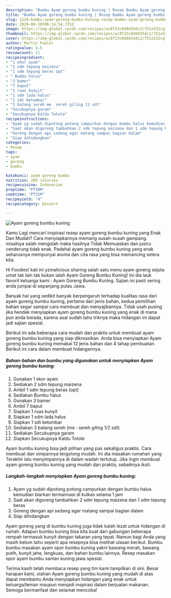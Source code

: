 ```yaml
---
description: "Bumbu Ayam goreng bumbu kuning | Resep Bumbu Ayam goreng bumbu kuning Yang Enak Banget"
title: "Bumbu Ayam goreng bumbu kuning | Resep Bumbu Ayam goreng bumbu kuning Yang Enak Banget"
slug: 1220-bumbu-ayam-goreng-bumbu-kuning-resep-bumbu-ayam-goreng-bumbu-kuning-yang-enak-banget
date: 2020-08-30T06:14:54.731Z
image: https://img-global.cpcdn.com/recipes/ac8f23c0d8435dc2/751x532cq70/ayam-goreng-bumbu-kuning-foto-resep-utama.jpg
thumbnail: https://img-global.cpcdn.com/recipes/ac8f23c0d8435dc2/751x532cq70/ayam-goreng-bumbu-kuning-foto-resep-utama.jpg
cover: https://img-global.cpcdn.com/recipes/ac8f23c0d8435dc2/751x532cq70/ayam-goreng-bumbu-kuning-foto-resep-utama.jpg
author: Martin Fowler
ratingvalue: 4.5
reviewcount: 11
recipeingredient:
- "1 ekor ayam"
- "2 sdm tepung maizena"
- "1 sdm tepung beras opt"
- " Bumbu halus"
- "3 bamer"
- "7 baput"
- "1 ruas kunyit"
- "1 sdm lada halus"
- "1 sdt ketumbar"
- "3 batang sereh me  sereh giling 12 sdt"
- "Secukupnya garam"
- "Secukupnya Kaldu Totole"
recipeinstructions:
- "Ayam yg sudah dipotong potong campurkan dengan bumbu halus kemudian biarkan termarinasi di kulkas selama 1 jam"
- "Saat akan digoreng tambahkan 2 sdm tepung maizena dan 1 sdm tepung beras"
- "Goreng dengan api sedang agar matang sampai bagian dalam"
- "Siap dihidangkan"
categories:
- Resep
tags:
- ayam
- goreng
- bumbu

katakunci: ayam goreng bumbu 
nutrition: 269 calories
recipecuisine: Indonesian
preptime: "PT30M"
cooktime: "PT31M"
recipeyield: "4"
recipecategory: Dessert

---
```



![Ayam goreng bumbu kuning](https://img-global.cpcdn.com/recipes/ac8f23c0d8435dc2/751x532cq70/ayam-goreng-bumbu-kuning-foto-resep-utama.jpg)

Kamu Lagi mencari inspirasi resep ayam goreng bumbu kuning yang Enak Dan Mudah? Cara menyiapkannya memang susah-susah gampang. misalnya salah mengolah maka hasilnya Tidak Memuaskan dan justru cenderung tidak enak. Padahal ayam goreng bumbu kuning yang enak seharusnya mempunyai aroma dan cita rasa yang bisa memancing selera kita.

Hi Foodies! kali ini yzmalicious sharing salah satu menu ayam goreng sejuta umat tak lain tak bukan ialah Ayam Goreng Bumbu Kuning! Ini dia lauk favorit keluarga kami : Ayam Goreng Bumbu Kuning. Sajian ini pasti sering anda jumpai di sepanjang pulau Jawa.

Banyak hal yang sedikit banyak berpengaruh terhadap kualitas rasa dari ayam goreng bumbu kuning, pertama dari jenis bahan, kedua pemilihan bahan segar sampai cara membuat dan menyajikannya. Tidak usah pusing jika hendak menyiapkan ayam goreng bumbu kuning yang enak di mana pun anda berada, karena asal sudah tahu triknya maka hidangan ini dapat jadi sajian spesial.


Berikut ini ada beberapa cara mudah dan praktis untuk membuat ayam goreng bumbu kuning yang siap dikreasikan. Anda bisa menyiapkan Ayam goreng bumbu kuning memakai 12 jenis bahan dan 4 tahap pembuatan. Berikut ini cara dalam membuat hidangannya.

<!--inarticleads1-->

##### Bahan-bahan dan bumbu yang digunakan untuk menyiapkan Ayam goreng bumbu kuning:

1. Gunakan 1 ekor ayam
1. Sediakan 2 sdm tepung maizena
1. Ambil 1 sdm tepung beras (opt)
1. Sediakan  Bumbu halus
1. Gunakan 3 bamer
1. Ambil 7 baput
1. Siapkan 1 ruas kunyit
1. Siapkan 1 sdm lada halus
1. Siapkan 1 sdt ketumbar
1. Sediakan 3 batang sereh (me : sereh giling 1/2 sdt)
1. Sediakan Secukupnya garam
1. Siapkan Secukupnya Kaldu Totole


Ayam bumbu kuning bisa jadi pilihan yang pas sekaligus praktis. Cara membuat dan simpannya tergolong mudah. Ini dia masakan rumahan yang Terakhir lalu menyimpannya di dalam wadah tertutup. Jika ingin membuat ayam goreng bumbu kuning yang mudah dan praktis, sebaiknya ikuti. 

<!--inarticleads2-->

##### Langkah-langkah menyiapkan Ayam goreng bumbu kuning:

1. Ayam yg sudah dipotong potong campurkan dengan bumbu halus kemudian biarkan termarinasi di kulkas selama 1 jam
1. Saat akan digoreng tambahkan 2 sdm tepung maizena dan 1 sdm tepung beras
1. Goreng dengan api sedang agar matang sampai bagian dalam
1. Siap dihidangkan


Ayam goreng yang di bumbu kuning juga tidak kalah lezat untuk hidangan di rumah. Adapun bumbu kuning bisa kita buat dari gabungan beberapa rempah termasuk kunyit dengan takaran yang tepat. Namun bagi Anda yang masih belum tahu seperti apa resepnya bisa melihat ulasan berikut. Bumbu bumbu masakan ayam opor bumbu kuning yakni bawang merah, bawang putih, kunyit jahe, lengkuas, dan bahan bumbu lainnya. Resep masakan opor ayam bumbu santan kuning jawa spesial. 

Terima kasih telah membaca resep yang tim kami tampilkan di sini. Besar harapan kami, olahan Ayam goreng bumbu kuning yang mudah di atas dapat membantu Anda menyiapkan hidangan yang enak untuk keluarga/teman maupun menjadi inspirasi dalam berjualan makanan. Semoga bermanfaat dan selamat mencoba!
